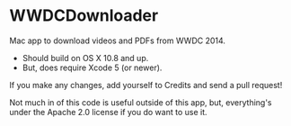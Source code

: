 # WWDCDownloader

Mac app to download videos and PDFs from WWDC 2014.

* Should build on OS X 10.8 and up.
* But, does require Xcode 5 (or newer).

If you make any changes, add yourself to Credits and send a pull request!

Not much in of this code is useful outside of this app, but, everything's under the Apache 2.0 license if you do want to use it.